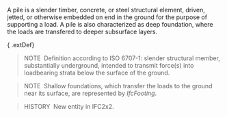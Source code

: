 A pile is a slender timber, concrete, or steel structural element, driven, jetted, or otherwise embedded on end in the ground for the purpose of supporting a load. A pile is also characterized as deep foundation, where the loads are transfered to deeper subsurface layers.

{ .extDef}
> NOTE&nbsp; Definition according to ISO 6707-1: slender structural member, substantially underground, intended to transmit force(s) into loadbearing strata below the surface of the ground.

> NOTE&nbsp; Shallow foundations, which transfer the loads to the ground near its surface, are represented by _IfcFooting_.

> HISTORY&nbsp; New entity in IFC2x2.
